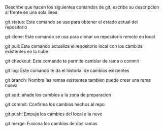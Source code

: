 Describe que hacen los siguientes comandos de git, escribe su descripcion al frente en una sola linea.

git status: Este comando se usa para obtener el estado actual del repositorio

git clone: Este comando se usa para clonar un repositorio remoto en local

git pull: Este comando actualiza el repositorio local con los cambios existentes en la nube

git checkout: Este comando te permite cambiar de rama o commit 

git log: Este comando te da el historial de cambios existentes

git branch: Nombra las remas existentes tambien puede crear una rama nueva

git add: añade los cambios a la zona de preparacion 

git commit: Confirma los cambios hechos al repo

git push: Empuja los cambios del local a la nuve

git merge: Fusiona los cambios de dos ramas
